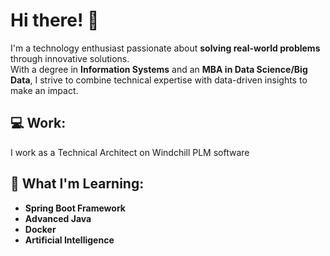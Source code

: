 # Hi there! 👋
I'm a technology enthusiast passionate about **solving real-world problems** through innovative solutions.  
With a degree in **Information Systems** and an **MBA in Data Science/Big Data**, I strive to combine technical expertise with data-driven insights to make an impact.

## 💻 Work:
I work as a Technical Architect on Windchill PLM software

## 🌱 What I'm Learning:
* **Spring Boot Framework**
* **Advanced Java**
* **Docker**
* **Artificial Intelligence**

<!--
Technical Architect at ITC Infotech <br>

Here are some ideas to get you started:
- 🔭 I’m currently working on ...
- 🌱 I’m currently learning ...
- 👯 I’m looking to collaborate on ...
- 🤔 I’m looking for help with ...
- 💬 Ask me about ...
- 📫 How to reach me: ...
- 😄 Pronouns: ...
- ⚡ Fun fact: ...
-->
